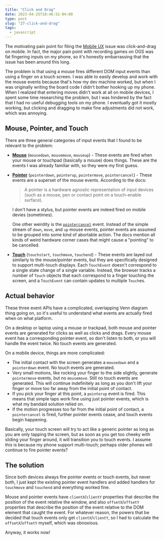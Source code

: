 ```yaml
---
title: "Click and Drag"
date: 2023-04-25T18:46:52-04:00
type: post
slug: "27-click-and-drag"
tags:
  - javascript
---
```


The motivating pain point for filing the [Mobile UX](https://github.com/go-recordkeeper/go-recordkeeper/issues/7) issue was click-and-drag on mobile. In fact, the major pain point with recording games on OGS was fat fingering inputs on my phone, so it's honestly embarrassing that the issue has been around this long.

The problem is that using a mouse fires different DOM input events than using a finger on a touch screen. I was able to easily develop and work with the mouse events because that's how my dev machine worked, but when I was originally writing the board code I didn't bother hooking up my phone. When I realized that entering moves didn't work at all on mobile devices, I spent some time researching the problem, but I was hindered by the fact that I had no useful debugging tools on my phone. I eventually got it mostly working, but clicking and dragging to make fine adjustments did not work, which was annoying.

## Mouse, Pointer, and Touch

There are three general categories of input events that I found to be relevant to the problem:

* [**Mouse**](https://developer.mozilla.org/en-US/docs/Web/API/MouseEvent) (`mousedown`, `mousemove`, `mouseup`) - These events are fired when your mouse or touchpad (basically a mouse) does things. These are the events I was already familiar with, so they were my first guess.
* [**Pointer**](https://developer.mozilla.org/en-US/docs/Web/API/PointerEvent#pointer_event_types) (`pointerdown`, `pointerup`, `pointermove`, `pointercancel`) - These events are a superset of the mouse events. According to the docs:

  > A pointer is a hardware agnostic representation of input devices (such as a mouse, pen or contact point on a touch-enable surface).

  I don't have a stylus, but pointer events are indeed fired on mobile devies (sometimes).

  One other weirdity is the [`pointercancel`](https://developer.mozilla.org/en-US/docs/Web/API/Element/pointercancel_event) event. Instead of the simple stream of `down`, `move`, and `up` mouse events, pointer events are assumed to be grouped into some kind of abortable action. The docs mention all kinds of weird hardware corner cases that might cause a "pointing" to be cancelled.

* [**Touch**](https://developer.mozilla.org/en-US/docs/Web/API/Touch_events) (`touchstart`, `touchmove`, `touchend`) - These events are layed out similarly to the mouse/pointer events, but they are specifically designed to support multi-touch displays. Each `TouchEvent` doesn't correspond to a single state change of a single variable. Instead, the browser tracks a number of `Touch` objects that each correspond to a finger touching the screen, and a `TouchEvent` can contain updates to multiple `Touch`es.

## Actual behavior

These three event APIs have a complicated, overlapping Venn diagram thing going on, so it's useful to understand what events are actually fired when on what platform.

On a desktop or laptop using a mouse or trackpad, both mouse and pointer events are generated for clicks as well as clicks and drags. Every mouse event has a corresponding pointer event, so don't listen to both, or you will handle the event twice. No touch events are generated.

On a mobile device, things are more complicated:

* The initial contact with the screen generates a `mousedown` and a `pointerdown` event. No touch events are generated.
* Very small motions, like rocking your finger to the side slightly, generate `pointermove` events, but no `mousemove`. Still no touch events are generated. This will continue indefinitely as long as you don't lift your finger or move too far away from the initial point of contact.
* If you pick your finger at this point, a `pointerup` event is fired. This means that simple taps work fine using just pointer events, which is what my bandaid solution relied on.
* If the motion progresses too far from the initial point of contact, a `pointercancel` is fired, further pointer events cease, and touch events begin happening.

Basically, your touch screen will try to act like a generic pointer as long as you are only tapping the screen, but as soon as you get too cheeky with sliding your finger around, it will transition you to touch events. I assume this is because my phone support multi-touch; perhaps older phones will continue to fire pointer events?

## The solution

Since both devices always fire pointer events or touch events, but never both, I just kept the existing pointer event handlers and added handlers for `touchmove` and `touchend` and everything worked fine.

Mouse and pointer events have `clientX`/`clientY` properties that describe the position of the event relative the window, and also `offsetX`/`offsetY` properties that describe the position of the event relative to the DOM element that caught the event. For whatever reason, the powers that be decided that touch events only get `clientX`/`clientY`, so I had to calculate the `offsetX`/`offsetY` myself, which was obnoxious.

Anyway, it works now!
